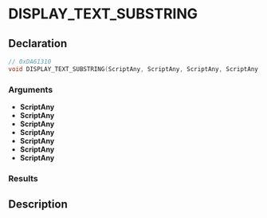 # DISPLAY_TEXT_SUBSTRING

## Declaration
```cpp
// 0xDA61310
void DISPLAY_TEXT_SUBSTRING(ScriptAny, ScriptAny, ScriptAny, ScriptAny, ScriptAny, ScriptAny, ScriptAny);
```

### Arguments
- **ScriptAny**
- **ScriptAny**
- **ScriptAny**
- **ScriptAny**
- **ScriptAny**
- **ScriptAny**
- **ScriptAny**

### Results

## Description
